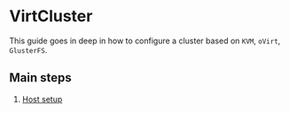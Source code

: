 # VirtCluster

This guide goes in deep in how to configure a cluster based on `KVM`, `oVirt`, `GlusterFS`.

## Main steps

1. [Host setup](./host_setup.md)

